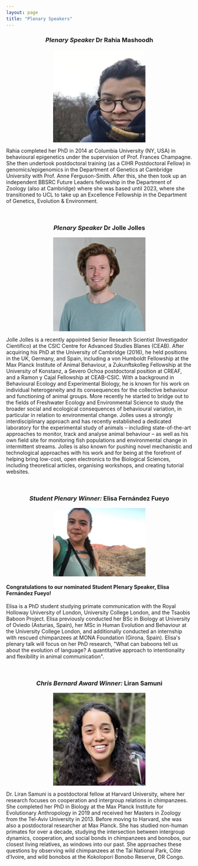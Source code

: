 ```yaml
---
layout: page
title: "Plenary Speakers"
---
```


<h3 align="center"><em>Plenary Speaker</em> Dr Rahia Mashoodh</h3>  

<div style="display: flex; justify-content: center;">
  <img src="/assets/img/rahira mashoodh.png" alt="Rahia" style="max-width: 250px; width: 100%; height: auto;">
</div>

<p> Rahia completed her PhD in 2014 at Columbia University (NY, USA) in behavioural epigenetics under the supervision of Prof. Frances Champagne. She then undertook postdoctoral training (as a CIHR Postdoctoral Fellow) in genomics/epigenomics in the Department of Genetics at Cambridge University with Prof. Anne Ferguson-Smith. After this, she then took up an independent BBSRC Future Leaders fellowship in the Department of Zoology (also at Cambridge) where she was based until 2023, where she transitioned to UCL to take up an Excellence Fellowship in the Department of Genetics, Evolution & Environment. </p>

<br>

<h3 align="center"><em>Plenary Speaker</em> Dr Jolle Jolles</h3>  

<div style="display: flex; justify-content: center;">  
  <img src="/assets/img/Jolle.jpg" alt="Jolle" style="max-width: 250px; width: 100%; height: auto;">
</div>

<p> Jolle Jolles is a recently appointed Senior Research Scientist (Investigador Cientifico) at the CSIC Centre for Advanced Studies Blanes (CEAB). After acquiring his PhD at the University of Cambridge (2016), he held positions in the UK, Germany, and Spain, including a von Humboldt Fellowship at the Max Planck Institute of Animal Behaviour, a Zukunftskolleg Fellowship at the University of Konstanz, a Severo Ochoa postdoctoral position at CREAF, and a Ramon y Cajal Fellowship at CEAB-CSIC. With a background in Behavioural Ecology and Experimental Biology, he is known for his work on individual heterogeneity and its consequences for the collective behaviour and functioning of animal groups. More recently he started to bridge out to the fields of Freshwater Ecology and Environmental Science to study the broader social and ecological consequences of behavioural variation, in particular in relation to environmental change. Jolles uses a strongly interdisciplinary approach and has recently established a dedicated laboratory for the experimental study of animals – including state-of-the-art approaches to monitor, track and analyse animal behaviour – as well as his own field site for monitoring fish populations and environmental change in intermittent streams. Jolles is also known for pushing novel mechanistic and technological approaches with his work and for being at the forefront of helping bring low-cost, open electronics to the Biological Sciences, including theoretical articles, organising workshops, and creating tutorial websites. </p>

<br>

<h3 align="center"><em>Student Plenary Winner:</em> <b>Elisa Fernández Fueyo</b> </h3>  
<div style="display: flex; justify-content: center;">
  <img src="/assets/img/original-C5D10D16-92E1-4BC4-9696-98EE21D045A2.jpeg" alt="Elisa Fernández Fueyo" style="max-width: 250px; width: 100%; height: auto;">
</div>
<h4 align="left"> Congratulations to our nominated Student Plenary Speaker, Elisa Fernández Fueyo! </h4>
<p> Elisa is a PhD student studying primate communication with the Royal Holloway University of London, University College London, and the Tsaobis Baboon Project. Elisa previously conducted her BSc in Biology at University of Oviedo (Asturias, Spain), her MSc in Human Evolution and Behaviour at the University College London, and additionally conducted an internship with rescued chimpanzees at MONA Foundation (Girona, Spain). Elisa's plenary talk will focus on her PhD research, "What can baboons tell us about the evolution of language? A quantitative approach to intentionality and flexibility in animal communication". </p>

<br>

<h3 align="center"><em>Chris Bernard Award Winner:</em> <b>Liran Samuni</b> </h3>  
<div style="display: flex; justify-content: center;">
  <img src= "/assets/img/SS-liran-samuni-headshot.jpg" alt="Chris Bernard Winner" style="max-width: 250px; width: 100%; height: auto;">
</div>
<p> Dr. Liran Samuni is a postdoctoral fellow at Harvard University, where her research focuses on cooperation and intergroup relations in chimpanzees. She completed her PhD in Biology at the Max Planck Institute for Evolutionary Anthropology in 2019 and received her Masters in Zoology from the Tel-Aviv University in 2013. Before moving to Harvard, she was also a postdoctoral researcher at  Max Planck. She has studied non-human primates for over a decade, studying the intersection between intergroup dynamics, cooperation, and social bonds in chimpanzees and bonobos, our closest living relatives, as windows into our past. She approaches these questions by observing wild chimpanzees at the Taï National Park, Côte d’Ivoire, and wild bonobos at the Kokolopori Bonobo Reserve, DR Congo.</p>
